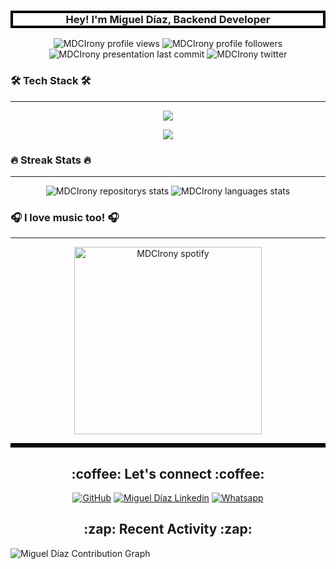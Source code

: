 <h3 style="border: 4px solid black" align="center"> Hey! I'm Miguel Díaz, Backend Developer </h3>
<p align="center"> 
<img src="https://komarev.com/ghpvc/?username=MDCIrony&label=Profile%20views&color=0e75b6&style=flat" alt="MDCIrony profile views" />
<img src="https://img.shields.io/github/followers/MDCIrony?style=social" alt="MDCIrony profile followers" />
<img
src="https://img.shields.io/github/last-commit/MDCIrony/MDCIrony" alt="MDCIrony presentation last commit" />
<img
src="https://img.shields.io/twitter/follow/0x00CCSec?label=Follow%20me&style=social" alt="MDCIrony twitter" />
</p>

### 🛠 Tech Stack 🛠

---

<p align="center"> 
<img src="https://skillicons.dev/icons?i=python,django,nodejs,typescript,express,git,github&theme=dark" />
</p>
<p align="center"> 
<img src="https://skillicons.dev/icons?i=html,css,js,react,mysql,mongodb&theme=dark" />
</p>

### :fire: Streak Stats :fire:

---

<p align="center" height='130px'>
<img src="https://github-readme-stats.vercel.app/api?username=MDCIrony&show_icons=true&theme=aura&hide_title=true" alt="MDCIrony repositorys stats"/>
<img src="https://github-readme-stats.vercel.app/api/top-langs/?username=MDCIrony&layout=compact&show_icons=true&theme=aura&hide_title=true" alt="MDCIrony languages stats"/> </p>

### 🎧 I love music too! 🎧

---

<p align="center"><img src="https://spotify-recently-played-readme.vercel.app/api?user=12162743732" alt="MDCIrony spotify" height="300px"/></p>

<hr style="border: 3px solid black">

<h2 align="center">:coffee: Let's connect :coffee:</h2></a>
<p align="center">
	<a href="https://github.com/MDCIrony"><img src="https://img.icons8.com/bubbles/50/000000/github.png" alt="GitHub"/></a>
	<a href="https://www.linkedin.com/in/migueldiaz2023/"><img src="https://img.icons8.com/bubbles/50/000000/linkedin.png" alt="Miguel Díaz Linkedin"/></a>
        <a href="https://wa.me/0051921011156"><img src="https://img.icons8.com/bubbles/50/000000/whatsapp.png" alt="Whatsapp"/></a>
</p>

<h2 align="center">:zap: Recent Activity :zap:</h3>

![Miguel Díaz Contribution Graph](https://github-readme-activity-graph.cyclic.app/graph?username=MDCIrony&theme=merko&hide_border=true&area=true&hide_title=true)
